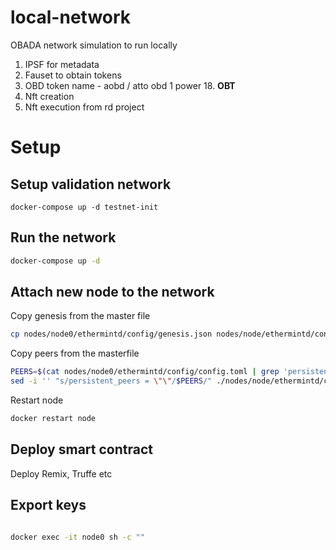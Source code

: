 # local-network
OBADA network simulation to run locally

1. IPSF for metadata
2. Fauset to obtain tokens
3. OBD token name - aobd / atto obd 1 power 18. **OBT**
4. Nft creation
5. Nft execution from rd project

# Setup

## Setup validation network

```
docker-compose up -d testnet-init
```

## Run the network
```sh
docker-compose up -d
```

## Attach new node to the network

Copy genesis from the master file

```sh
cp nodes/node0/ethermintd/config/genesis.json nodes/node/ethermintd/config
```

Copy peers from the masterfile

```sh
PEERS=$(cat nodes/node0/ethermintd/config/config.toml | grep 'persistent_peers =')
sed -i '' "s/persistent_peers = \"\"/$PEERS/" ./nodes/node/ethermintd/config/config.toml
```

Restart node

```sh
docker restart node

```

## Deploy smart contract

Deploy Remix, Truffe etc

## Export keys

```sh

docker exec -it node0 sh -c ""
```
